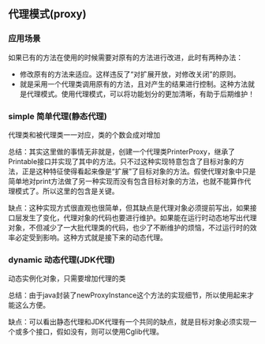 ## 代理模式(proxy)

### 应用场景
如果已有的方法在使用的时候需要对原有的方法进行改进，此时有两种办法：
* 修改原有的方法来适应。这样违反了“对扩展开放，对修改关闭”的原则。
* 就是采用一个代理类调用原有的方法，且对产生的结果进行控制。这种方法就是代理模式。使用代理模式，可以将功能划分的更加清晰，有助于后期维护！

### simple 简单代理(静态代理)
代理类和被代理类一一对应，类的个数会成对增加

总结：其实这里做的事情无非就是，创建一个代理类PrinterProxy，继承了Printable接口并实现了其中的方法。只不过这种实现特意包含了目标对象的方法，正是这种特征使得看起来像是“扩展”了目标对象的方法。假使代理对象中只是简单地对print方法做了另一种实现而没有包含目标对象的方法，也就不能算作代理模式了。所以这里的包含是关键。

缺点：这种实现方式很直观也很简单，但其缺点是代理对象必须提前写出，如果接口层发生了变化，代理对象的代码也要进行维护。如果能在运行时动态地写出代理对象，不但减少了一大批代理类的代码，也少了不断维护的烦恼，不过运行时的效率必定受到影响。这种方式就是接下来的动态代理。

### dynamic 动态代理(JDK代理)
动态实例化对象，只需要增加代理的类

总结：由于java封装了newProxyInstance这个方法的实现细节，所以使用起来才能这么方便。

缺点：可以看出静态代理和JDK代理有一个共同的缺点，就是目标对象必须实现一个或多个接口，假如没有，则可以使用Cglib代理。